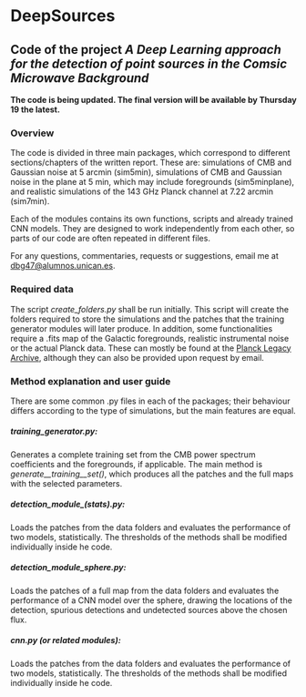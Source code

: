 # DeepSources
## Code of the project *A Deep Learning approach for the detection of point sources in the Comsic Microwave Background*

**The code is being updated. The final version will be available by Thursday 19 the latest.**

### Overview

The code is divided in three main packages, which correspond to different sections/chapters of the written report. These are: simulations of CMB and Gaussian noise at 5 arcmin (sim5min), simulations of CMB and Gaussian noise in the plane at 5 min, which may include foregrounds (sim5minplane), and realistic simulations of the 143 GHz Planck channel at 7.22 arcmin (sim7min).

Each of the modules contains its own functions, scripts and already trained CNN models. They are designed to work independently from each other, so parts of our code are often repeated in different files.

For any questions, commentaries, requests or suggestions, email me at dbg47@alumnos.unican.es.

### Required data

The script *create_folders.py* shall be run initially. This script will create the folders required to store the simulations and the patches that the training generator modules will later produce. In addition, some functionalities require a .fits map of the Galactic foregrounds, realistic instrumental noise or the actual Planck data. These can mostly be found at the [Planck Legacy Archive](https://pla.esac.esa.int/#home), although they can also be provided upon request by email.

### Method explanation and user guide

There are some common .py files in each of the packages; their behaviour differs according to the type of simulations, but the main features are equal.

##### training_generator.py:
Generates a complete training set from the CMB power spectrum coefficients and the foregrounds, if applicable. The main method is _generate__training__set()_, which produces all the patches and the full maps with the selected parameters.

##### detection_module_(stats).py:
Loads the patches from the data folders and evaluates the performance of two models, statistically. The thresholds of the methods shall be modified individually inside he code.

##### detection_module_sphere.py:
Loads the patches of a full map from the data folders and evaluates the performance of a CNN model over the sphere, drawing the locations of the detection, spurious detections and undetected sources above the chosen flux.

##### cnn.py (or related modules):
Loads the patches from the data folders and evaluates the performance of two models, statistically. The thresholds of the methods shall be modified individually inside he code.
